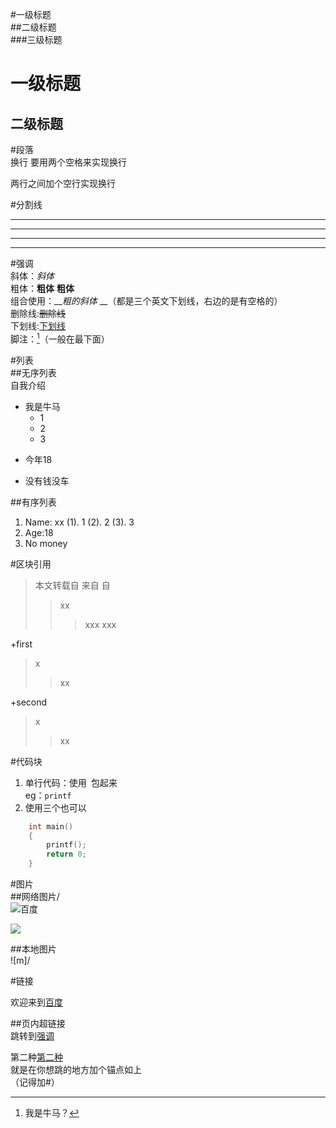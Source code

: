 #一级标题  
##二级标题    
###三级标题    

一级标题  
===

二级标题
---

#段落  
换行  要用两个空格来实现换行   

两行之间加个空行实现换行

#分割线  

--------
---
***
---------


#强调  
斜体：_斜体_  
粗体：__粗体__  **粗体**  
组合使用：___粗的斜体_ __（都是三个英文下划线，右边的是有空格的）  
删除线:~~删除线~~  
下划线:<u>下划线</u>  
脚注：[^牛马]（一般在最下面）  

#列表  
##无序列表  
自我介绍  
+ 我是牛马  
	+ 1  
	+ 2  
	+ 3  
- 今年18
* 没有钱没车

##有序列表  
1. Name: xx
    (1). 1
    (2). 2
	(3). 3
2. Age:18
3. No money

#区块引用  
> 本文转载自 
> 来自 
> 自 
> > xx 
> >
> > > xxx
> > > xxx

+first   

>x    
>
>>xx 

+second   
>x  
>
>>xx  


#代码块  
1. 单行代码：使用` `包起来  
eg：`printf`  
2. 使用三个也可以  
```c
	int main()  
	{
		printf();
		return 0;
	}
```

#图片  
##网络图片/  
![百度](https://i0.hdslb.com/bfs/sycp/creative_img/202301/66589704d2dd337ea268149612abf7f9.jpg@336w_190h_!web-video-ad-cover.webp)

<img src="https://i0.hdslb.com/bfs/sycp/creative_img/202301/66589704d2dd337ea268149612abf7f9.jpg@336w_190h_!web-video-ad-cover.webp" style =  "width: 100px height = 100px"/>

##本地图片<a name = "第二种"></a>  
![m]/

#链接  

欢迎来到[百度](https://www.baidu.com)

##页内超链接  
跳转到[强调](#强调)  

第二种[第二种](#第二种)  
就是在你想跳的地方加个锚点如上  
（记得加#）  








[^牛马]:我是牛马？